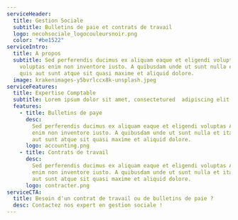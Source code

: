 ```yaml
---
serviceHeader:
  title: Gestion Sociale
  subtitle: Bulletins de paie et contrats de travail
  logo: necohsociale_logocouleursnoir.png
  color: "#be1522"
serviceIntro:
  title: A propos
  subtitle: Sed perferendis ducimus ex aliquam eaque et eligendi voluptas At
    voluptas enim non inventore iusto. A quibusdam unde ut sunt nulla et itaque
    quis aut sunt atque sit quasi maxime et aliquid dolore.
  image: krakenimages-y5bvrlccx8k-unsplash.jpeg
serviceFeatures:
  title: Expertise Comptable
  subtitle: Lorem ipsum dolor sit amet, consectetured  adipiscing elit.
  features:
    - title: Bulletins de paye
      desc:
        Sed perferendis ducimus ex aliquam eaque et eligendi voluptas At voluptas
        enim non inventore iusto. A quibusdam unde ut sunt nulla et itaque quis
        aut sunt atque sit quasi maxime et aliquid dolore.
      logo: accounting.png
    - title: Contrats de travail
      desc:
        Sed perferendis ducimus ex aliquam eaque et eligendi voluptas At voluptas
        enim non inventore iusto. A quibusdam unde ut sunt nulla et itaque quis
        aut sunt atque sit quasi maxime et aliquid dolore.
      logo: contracter.png
serviceCTA:
  title: Besoin d'un contrat de travail ou de bulletins de paie ?
  desc: Contactez nos expert en gestion sociale !
---
```


